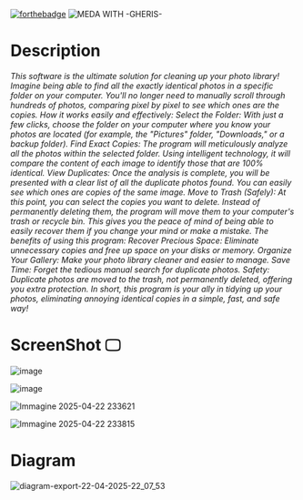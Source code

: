 [![forthebadge](https://forthebadge.com/images/badges/made-with-python.svg)](https://forthebadge.com) ![MEDA WITH -GHERIS-](https://github.com/Gheris-579/RANSOMEWARE/assets/103877241/8680eb64-f902-496d-8d48-1b4239340c40)

<h1>Description</h1>
<p><em>This software is the ultimate solution for cleaning up your photo library!
Imagine being able to find all the exactly identical photos in a specific folder on your computer. You'll no longer need to manually scroll through hundreds of photos, comparing pixel by pixel to see which ones are the copies.
How it works easily and effectively:
Select the Folder: With just a few clicks, choose the folder on your computer where you know your photos are located (for example, the "Pictures" folder, "Downloads," or a backup folder). Find Exact Copies: The program will meticulously analyze all the photos within the selected folder. Using intelligent technology, it will compare the content of each image to identify those that are 100% identical. View Duplicates: Once the analysis is complete, you will be presented with a clear list of all the duplicate photos found. You can easily see which ones are copies of the same image. Move to Trash (Safely): At this point, you can select the copies you want to delete. Instead of permanently deleting them, the program will move them to your computer's trash or recycle bin. This gives you the peace of mind of being able to easily recover them if you change your mind or make a mistake. The benefits of using this program:
Recover Precious Space: Eliminate unnecessary copies and free up space on your disks or memory. Organize Your Gallery: Make your photo library cleaner and easier to manage. Save Time: Forget the tedious manual search for duplicate photos. Safety: Duplicate photos are moved to the trash, not permanently deleted, offering you extra protection. In short, this program is your ally in tidying up your photos, eliminating annoying identical copies in a simple, fast, and safe way!
</em></p>

# ScreenShot 🖵

![image](https://github.com/user-attachments/assets/49c4e4b3-e086-4049-ab88-e86299239c44)

![image](https://github.com/user-attachments/assets/3d09eb07-0438-4ffc-8aae-8df5ebbab834)


![Immagine 2025-04-22 233621](https://github.com/user-attachments/assets/fe9a46c4-69bb-4610-b3b9-bf178c088e39)


![Immagine 2025-04-22 233815](https://github.com/user-attachments/assets/72d99dc3-bdbe-4734-a0f5-21bc2f93c754)


# Diagram

![diagram-export-22-04-2025-22_07_53](https://github.com/user-attachments/assets/6ec01c82-b54b-452a-8772-ca08f18d8e4e)
